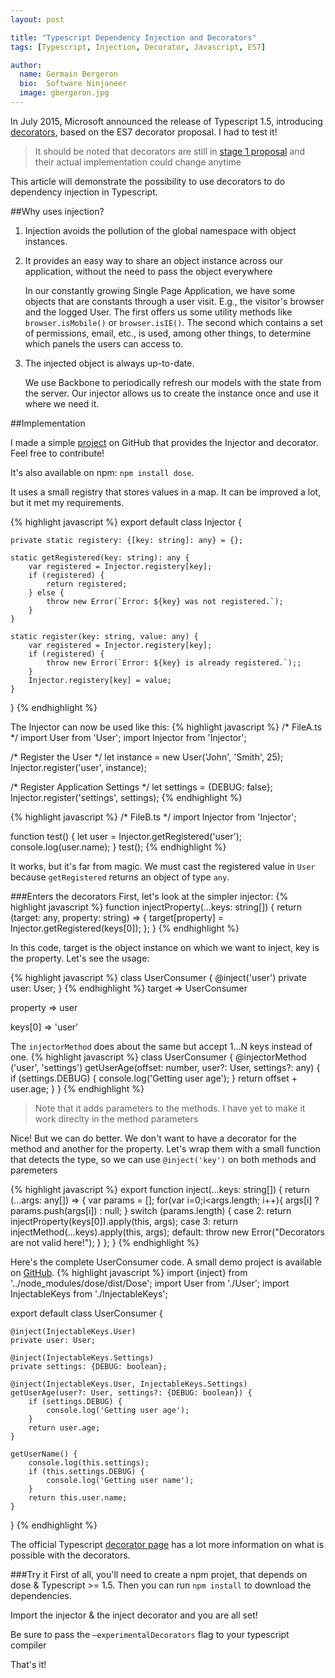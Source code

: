 ```yaml
---
layout: post

title: "Typescript Dependency Injection and Decorators"
tags: [Typescript, Injection, Decorator, Javascript, ES7]

author:
  name: Germain Bergeron
  bio: 	Software Ninjaneer
  image: gbergeron.jpg
---
```


In July 2015, Microsoft announced the release of Typescript 1.5, introducing [decorators]( https://github.com/Microsoft/TypeScript/wiki/What's-new-in-TypeScript#decorators), based on the ES7 decorator proposal. I had to test it!

<!-- more -->

>It should be noted that decorators are still in [stage 1 proposal](https://github.com/wycats/javascript-decorators) and their actual implementation could change anytime 

This article will demonstrate the possibility to use decorators to do dependency injection in Typescript.

##Why uses injection?

1.	Injection avoids the pollution of the global namespace with object instances. 

2.	It provides an easy way to share an object instance across our application, without the need to pass the object everywhere
    
    In our constantly growing Single Page Application, we have some objects that are constants through a user visit. E.g., the visitor's browser and the logged User. The first offers us some utility methods like `browser.isMobile()` or `browser.isIE()`. The second which contains a set of permissions, email, etc., is used, among other things, to determine which panels the users can access to.

3.	The injected object is always up-to-date.

    We use Backbone to periodically refresh our models with the state from the server. Our injector allows us to create the instance once and use it where we need it.


##Implementation

I made a simple [project]( https://github.com/GermainBergeron/dose) on GitHub that provides the Injector and decorator. Feel free to contribute!
 
It's also available on npm: `npm install dose`.

It uses a small registry that stores values in a map. It can be improved a lot, but it met my requirements.

{% highlight javascript %}
export default class Injector {

    private static registery: {[key: string]: any} = {};

    static getRegistered(key: string): any {
        var registered = Injector.registery[key];
        if (registered) {
            return registered;
        } else {
            throw new Error(`Error: ${key} was not registered.`);
        }
    }

    static register(key: string, value: any) {
        var registered = Injector.registery[key];
        if (registered) {
            throw new Error(`Error: ${key} is already registered.`);;
        }
        Injector.registery[key] = value;
    }
}
{% endhighlight %}

The Injector can now be used like this:
{% highlight javascript %}
/* FileA.ts */
import User from 'User';
import Injector from 'Injector';

/* Register the User */
let instance = new User('John', 'Smith', 25);
Injector.register('user', instance);

/* Register Application Settings */
let settings = {DEBUG: false};
Injector.register('settings', settings);
{% endhighlight %}

{% highlight javascript %}
/* FileB.ts */ 
import Injector from 'Injector';

function test() {
    let user = <User>Injector.getRegistered('user');
    console.log(user.name);
}
test();
{% endhighlight %}

It works, but it's far from magic. We must cast the registered value in `User` because `getRegistered` returns an object of type `any`.

###Enters the decorators
First, let's look at the simpler injector:
{% highlight javascript %}
function injectProperty(...keys: string[]) {
    return (target: any, property: string) => {
        target[property] = Injector.getRegistered(keys[0]);
    };
}
{% endhighlight %}

In this code, target is the object instance on which we want to inject, key is the property. Let's see the usage:

{% highlight javascript %}
class UserConsumer {
    @inject('user')
    private user: User;
}
{% endhighlight %}
target => UserConsumer

property => user

keys[0] => 'user'

The `injectorMethod` does about the same but accept 1…N keys instead of one.
{% highlight javascript %}
class UserConsumer {
    @injectorMethod ('user', 'settings')
    getUserAge(offset: number, user?: User, settings?: any) {
        if (settings.DEBUG) {
            console.log('Getting user age');
        }
        return offset + user.age;
    }
}
{% endhighlight %}

>Note that it adds parameters to the methods. I have yet to make it work direclty in the method parameters

Nice! But we can do better. We don't want to have a decorator for the method and another for the property. Let's wrap them with a small function that detects the type, so we can use `@inject('key')` on both methods and paremeters

{% highlight javascript %}
export function inject(...keys: string[]) {
    return (...args: any[]) => {
        var params = [];
        for(var i=0;i<args.length; i++){
            args[i] ? params.push(args[i]) : null;
        }
        switch (params.length) {
            case 2:
                return injectProperty(keys[0]).apply(this, args);
            case 3:
                return injectMethod(...keys).apply(this, args);
            default:
                throw new Error("Decorators are not valid here!");
        }
    };
}
{% endhighlight %}

Here's the complete UserConsumer code. A small demo project is available on [GitHub](https://github.com/GermainBergeron/injector).
{% highlight javascript %}
import {inject} from '../node_modules/dose/dist/Dose';
import User from './User';
import InjectableKeys from './InjectableKeys';

export default class UserConsumer {

    @inject(InjectableKeys.User)
    private user: User;

    @inject(InjectableKeys.Settings)
    private settings: {DEBUG: boolean};

    @inject(InjectableKeys.User, InjectableKeys.Settings)
    getUserAge(user?: User, settings?: {DEBUG: boolean}) {
        if (settings.DEBUG) {
            console.log('Getting user age');
        }
        return user.age;
    }

    getUserName() {
        console.log(this.settings);
        if (this.settings.DEBUG) {
            console.log('Getting user name');
        }
        return this.user.name;
    }
}
{% endhighlight %}

The official Typescript [decorator page](https://github.com/Microsoft/TypeScript-Handbook/blob/master/pages/Decorators.md) has a lot more information on what is possible with the decorators.

###Try it
First of all, you'll need to create a npm projet, that depends on dose & Typescript >= 1.5. Then you can run `npm install` to download the dependencies. 

Import the injector & the inject decorator and you are all set!

Be sure to pass the `–experimentalDecorators` flag to your typescript compiler 

That's it!